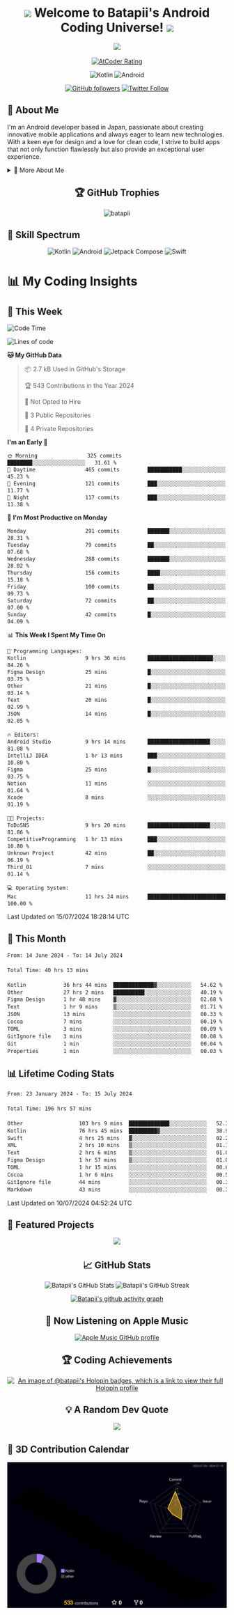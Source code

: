 <h1 align="center">
  <img src="https://media.giphy.com/media/hvRJCLFzcasrR4ia7z/giphy.gif" width="28">
  Welcome to Batapii's Android Coding Universe!
  <img src="https://media.giphy.com/media/hvRJCLFzcasrR4ia7z/giphy.gif" width="28">
</h1>

<p align="center">
  <img src="https://readme-typing-svg.herokuapp.com/?lines=Android+Developer+in+Japan;Always%20learning%20new%20things&font=Fira%20Code&center=true&width=440&height=45&color=f75c7e&vCenter=true&size=22">
</p>

<div align="center">
  
[![AtCoder Rating](https://img.shields.io/endpoint?url=https%3A%2F%2Fatcoder-badges.now.sh%2Fapi%2Fatcoder%2Fjson%2Fbatapii3939)](https://atcoder.jp/users/batapii3939)

![Kotlin](https://img.shields.io/badge/Kotlin-★☆☆☆☆☆☆☆☆☆-brightgreen)
![Android](https://img.shields.io/badge/Android-★☆☆☆☆☆☆☆☆☆-brightgreen)

  
[![GitHub followers](https://img.shields.io/github/followers/batapii?style=social)](https://github.com/batapii)
[![Twitter Follow](https://img.shields.io/twitter/follow/batapii?style=social)](https://twitter.com/batapii3939)

</div>

## 🚀 About Me
I'm an Android developer based in Japan, passionate about creating innovative mobile applications and always eager to learn new technologies. With a keen eye for design and a love for clean code, I strive to build apps that not only function flawlessly but also provide an exceptional user experience.

<details>
<summary>🌟 More About Me</summary>

- 🔭 I'm currently working on revolutionizing mobile productivity apps
- 🌱 I'm currently learning Kotlin Multiplatform and Jetpack Compose
- 👯 I'm looking to collaborate on open-source Android projects
- 💬 Ask me about Android development, Kotlin, and mobile UX design
- ⚡ Fun fact: I can solve a Rubik's cube in under 2 minutes!

</details>

<h2 align="center">🏆 GitHub Trophies</h2>
<p align="center">
  <img src="https://github-profile-trophy.vercel.app/?username=batapii&theme=nord&column=7&no-frame=true&no-bg=true&rank=SECRET,SSS,SS,S,AAA,AA,A,B,C,?" alt="batapii" />
</p>

## 🌈 Skill Spectrum

<div align="center">

![Kotlin](https://img.shields.io/badge/Kotlin-0095D5?style=for-the-badge&logo=kotlin&logoColor=white)
![Android](https://img.shields.io/badge/Android-3DDC84?style=for-the-badge&logo=android&logoColor=white)
![Jetpack Compose](https://img.shields.io/badge/Jetpack%20Compose-4285F4?style=for-the-badge&logo=jetpackcompose&logoColor=white)
![Swift](https://img.shields.io/badge/Swift-FA7343?style=for-the-badge&logo=swift&logoColor=white)

</div>


# 📊 My Coding Insights

## 📅 This Week
<!--START_SECTION:waka-week-->
![Code Time](http://img.shields.io/badge/Code%20Time-196%20hrs%2057%20mins-blue)

![Lines of code](https://img.shields.io/badge/From%20Hello%20World%20I%27ve%20Written-71.8%20thousand%20lines%20of%20code-blue)

**🐱 My GitHub Data** 

> 📦 2.7 kB Used in GitHub's Storage 
 > 
> 🏆 543 Contributions in the Year 2024
 > 
> 🚫 Not Opted to Hire
 > 
> 📜 3 Public Repositories 
 > 
> 🔑 4 Private Repositories 
 > 
**I'm an Early 🐤** 

```text
🌞 Morning                325 commits         ████████░░░░░░░░░░░░░░░░░   31.61 % 
🌆 Daytime                465 commits         ███████████░░░░░░░░░░░░░░   45.23 % 
🌃 Evening                121 commits         ███░░░░░░░░░░░░░░░░░░░░░░   11.77 % 
🌙 Night                  117 commits         ███░░░░░░░░░░░░░░░░░░░░░░   11.38 % 
```
📅 **I'm Most Productive on Monday** 

```text
Monday                   291 commits         ███████░░░░░░░░░░░░░░░░░░   28.31 % 
Tuesday                  79 commits          ██░░░░░░░░░░░░░░░░░░░░░░░   07.68 % 
Wednesday                288 commits         ███████░░░░░░░░░░░░░░░░░░   28.02 % 
Thursday                 156 commits         ████░░░░░░░░░░░░░░░░░░░░░   15.18 % 
Friday                   100 commits         ██░░░░░░░░░░░░░░░░░░░░░░░   09.73 % 
Saturday                 72 commits          ██░░░░░░░░░░░░░░░░░░░░░░░   07.00 % 
Sunday                   42 commits          █░░░░░░░░░░░░░░░░░░░░░░░░   04.09 % 
```


📊 **This Week I Spent My Time On** 

```text
💬 Programming Languages: 
Kotlin                   9 hrs 36 mins       █████████████████████░░░░   84.26 % 
Figma Design             25 mins             █░░░░░░░░░░░░░░░░░░░░░░░░   03.75 % 
Other                    21 mins             █░░░░░░░░░░░░░░░░░░░░░░░░   03.14 % 
Text                     20 mins             █░░░░░░░░░░░░░░░░░░░░░░░░   02.99 % 
JSON                     14 mins             █░░░░░░░░░░░░░░░░░░░░░░░░   02.05 % 

🔥 Editors: 
Android Studio           9 hrs 14 mins       ████████████████████░░░░░   81.08 % 
IntelliJ IDEA            1 hr 13 mins        ███░░░░░░░░░░░░░░░░░░░░░░   10.80 % 
Figma                    25 mins             █░░░░░░░░░░░░░░░░░░░░░░░░   03.75 % 
Notion                   11 mins             ░░░░░░░░░░░░░░░░░░░░░░░░░   01.64 % 
Xcode                    8 mins              ░░░░░░░░░░░░░░░░░░░░░░░░░   01.19 % 

🐱‍💻 Projects: 
ToDoSNS                  9 hrs 20 mins       ████████████████████░░░░░   81.86 % 
CompetitiveProgramming   1 hr 13 mins        ███░░░░░░░░░░░░░░░░░░░░░░   10.80 % 
Unknown Project          42 mins             ██░░░░░░░░░░░░░░░░░░░░░░░   06.19 % 
Third_01                 7 mins              ░░░░░░░░░░░░░░░░░░░░░░░░░   01.14 % 

💻 Operating System: 
Mac                      11 hrs 24 mins      █████████████████████████   100.00 % 
```


 Last Updated on 15/07/2024 18:28:14 UTC
<!--END_SECTION:waka-week-->

## 📅 This Month
<!--START_SECTION:wakamonth-->

```txt
From: 14 June 2024 - To: 14 July 2024

Total Time: 40 hrs 13 mins

Kotlin            36 hrs 44 mins  █████████████▓░░░░░░░░░░░   54.62 %
Other             27 hrs 2 mins   ██████████░░░░░░░░░░░░░░░   40.19 %
Figma Design      1 hr 48 mins    ▓░░░░░░░░░░░░░░░░░░░░░░░░   02.68 %
Text              1 hr 9 mins     ▒░░░░░░░░░░░░░░░░░░░░░░░░   01.71 %
JSON              13 mins         ░░░░░░░░░░░░░░░░░░░░░░░░░   00.33 %
Cocoa             7 mins          ░░░░░░░░░░░░░░░░░░░░░░░░░   00.19 %
TOML              3 mins          ░░░░░░░░░░░░░░░░░░░░░░░░░   00.09 %
GitIgnore file    3 mins          ░░░░░░░░░░░░░░░░░░░░░░░░░   00.08 %
Git               1 min           ░░░░░░░░░░░░░░░░░░░░░░░░░   00.04 %
Properties        1 min           ░░░░░░░░░░░░░░░░░░░░░░░░░   00.03 %
```

<!--END_SECTION:wakamonth-->

## 📊 Lifetime Coding Stats

<!--START_SECTION:wakaalltime-->

```txt
From: 23 January 2024 - To: 15 July 2024

Total Time: 196 hrs 57 mins

Other                  103 hrs 9 mins  █████████████░░░░░░░░░░░░   52.37 %
Kotlin                 76 hrs 45 mins  █████████▓░░░░░░░░░░░░░░░   38.97 %
Swift                  4 hrs 25 mins   ▓░░░░░░░░░░░░░░░░░░░░░░░░   02.24 %
XML                    2 hrs 10 mins   ▒░░░░░░░░░░░░░░░░░░░░░░░░   01.11 %
Text                   2 hrs 6 mins    ▒░░░░░░░░░░░░░░░░░░░░░░░░   01.07 %
Figma Design           1 hr 57 mins    ▒░░░░░░░░░░░░░░░░░░░░░░░░   01.00 %
TOML                   1 hr 15 mins    ░░░░░░░░░░░░░░░░░░░░░░░░░   00.64 %
Cocoa                  1 hr 6 mins     ░░░░░░░░░░░░░░░░░░░░░░░░░   00.56 %
GitIgnore file         44 mins         ░░░░░░░░░░░░░░░░░░░░░░░░░   00.38 %
Markdown               43 mins         ░░░░░░░░░░░░░░░░░░░░░░░░░   00.37 %
```

<!--END_SECTION:wakaalltime-->

Last Updated on 10/07/2024 04:52:24 UTC

## 🌟 Featured Projects

<div align="center">
  <a href="https://github.com/batapii/ToDoSNS">
    <img src="https://github-readme-stats.vercel.app/api/pin/?username=batapii&repo=ToDoSNS&theme=radical" />
  </a>

## 📈 GitHub Stats

<div align="center">
  <img src="https://github-readme-stats.vercel.app/api?username=batapii&show_icons=true&theme=radical" alt="Batapii's GitHub Stats" />
  <img src="https://github-readme-streak-stats.herokuapp.com/?user=batapii&theme=radical" alt="Batapii's GitHub Streak" />
  
[![Batapii's github activity graph](https://github-readme-activity-graph.vercel.app/graph?username=batapii&theme=react-dark)](https://github.com/ashutosh00710/github-readme-activity-graph)
</div>

## 🎵 Now Listening on Apple Music

<div align="center">
  
[![Apple Music GitHub profile](https://music-profile.rayriffy.com/theme/dark.svg?uid=001005.6598667d2ffd4a10a4f429edd0ba24c4.1156)](https://github.com/rayriffy/apple-music-github-profile)

</div>


## 🏆 Coding Achievements

<div align="center">

[![An image of @batapii's Holopin badges, which is a link to view their full Holopin profile](https://holopin.me/batapii)](https://holopin.io/@batapii)

</div>

## 💡 A Random Dev Quote

<div align="center">

![](https://quotes-github-readme.vercel.app/api?type=horizontal&theme=radical)

</div>

</div>

## 🚀 3D Contribution Calendar

<div align="center">
  
![](./profile-3d-contrib/profile-night-rainbow.svg)

</div>
